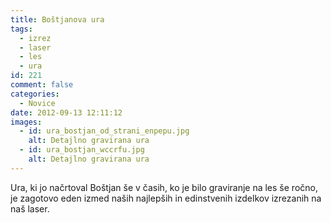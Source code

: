 ```yaml
---
title: Boštjanova ura
tags:
  - izrez
  - laser
  - les
  - ura
id: 221
comment: false
categories:
  - Novice
date: 2012-09-13 12:11:12
images:
  - id: ura_bostjan_od_strani_enpepu.jpg
    alt: Detajlno gravirana ura
  - id: ura_bostjan_wccrfu.jpg
    alt: Detajlno gravirana ura
---
```


Ura, ki jo načrtoval Boštjan še v časih, ko je bilo graviranje na les še ročno, je zagotovo eden izmed naših najlepših in edinstvenih izdelkov izrezanih na naš laser.